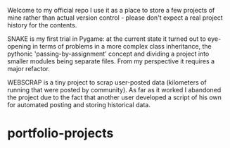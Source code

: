 Welcome to my official repo
I use it as a place to store a few projects of mine rather than actual version control - please don't expect a real project history for the contents.

SNAKE 
is my first trial in Pygame:
at the current state it turned out to eye-opening in terms of problems in a more complex class inheritance, the pythonic 'passing-by-assignment' concept and dividing a project into smaller modules being separate files.
From my perspective it requires a major refactor.

WEBSCRAP
is a tiny project to scrap user-posted data (kilometers of running that were posted by community).
As far as it worked I abandoned the project due to the fact that another user developed a script of his own for automated posting and storing historical data.

# portfolio-projects

